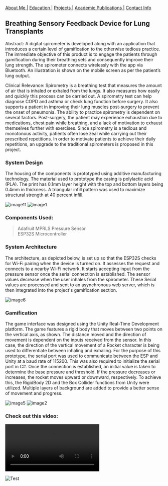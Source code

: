 [About Me |](/index.md) 
[ Education |](/edu.md)
[ Projects |](/projects.md)
[ Academic Publications |](/publications.md)
[ Contact Info](/contact.md)

## Breathing Sensory Feedback Device for Lung Transplants

Abstract: 
A digital spirometer is developed along with an application that introduces a certain level of gamification to the otherwise tedious practice. The immediate objective of this product is to engage the patients through gamification during their breathing sets and consequently improve their lung strength. The spirometer connects wirelessly with the app via Bluetooth. An illustration is shown on the mobile screen as per the patient’s lung output. 

Clinical Relevance: Spirometry is a breathing test that measures the amount of air that is inhaled or exhaled from the lungs. It also measures how easily and quickly this process can be carried out. A spirometry test can help diagnose COPD and asthma or check lung function before surgery. It also supports a patient in improving their lung muscles post-surgery to prevent the onset of pneumonia. The ability to practice spirometry is dependent on several factors. Post-surgery, the patient may experience exhaustion due to medications, chest pain while breathing, and a lack of motivation to exhaust themselves further with exercises. Since spirometry is a tedious and monotonous activity, patients often lose zeal while carrying out their prescribed repetitions. In order to motivate patients to achieve their daily repetitions, an upgrade to the traditional spirometers is proposed in this project.

### System Design
The housing of the components is prototyped using additive manufacturing technology. The material used to prototype the casing is polylactic acid (PLA). The print has 0.1mm layer height with the top and bottom layers being 0.4mm in thickness. A triangular infill pattern was used to maximize structural strength at 40 percent infill.

![image11](https://user-images.githubusercontent.com/105019328/171053055-456172e3-ef08-4bb0-a4b7-3720348c7f5f.png)
![image1](https://user-images.githubusercontent.com/105019328/171053086-e65a3204-d522-442b-9ad1-f5c2b1f2eabc.png)



### Components Used:
>Adafruit MPRLS Pressure Sensor <br>
>ESP32S Microcontroller

### System Architecture
The architecture, as depicted below, is set up so that the ESP32S checks for Wi-Fi pairing when the device is turned on. It assesses the request and connects to a nearby Wi-Fi network. It starts accepting input from the pressure sensor once the serial connection is established. The sensor values decrease when the user inhales from the spirometer. These Serial values are processed and sent to an asynchronous web server, which is then integrated into the project's gamification section.

![image6](https://user-images.githubusercontent.com/105019328/171053062-a649a865-1992-49eb-8a80-fa5f20d43944.png)

### Gamification
The game interface was designed using the Unity Real-Time Development platform. The game features a rigid body that moves between two points on the vertical axis, as shown. The distance moved and the direction of movement is dependent on the inputs received from the sensor. In this case, the direction of the vertical movement of a Rocket character is being used to differentiate between inhaling and exhaling. For the purpose of this prototype, the serial port was used to communicate between the ESP and Unity at a baud rate of 115200. This was also required to initialize the serial port in C#. Once the connection is established, an initial value is taken to
determine the base pressure and threshold. If the pressure decreases or increases, the rocket moves upward or downward, respectively. To achieve this, the RigidBody 2D
and the Box Collider functions from Unity were utilized. Multiple layers of background are added to provide a better sense of movement and progress.

![image5](https://user-images.githubusercontent.com/105019328/171053072-c5921f69-882f-45d8-b385-9b6e04763977.png)
![image2](https://user-images.githubusercontent.com/105019328/171053076-61e33c17-f37b-44db-a378-f62b1f8ff116.png)


### Check out this video:
<video src="https://drive.google.com/file/d/1qlLISwjORcIjKpWBoqCaT51SFWSF0kDH/view?usp=sharing" controls="controls" style="max-width: 730px;">
</video>

![Test](https://drive.google.com/file/d/1qlLISwjORcIjKpWBoqCaT51SFWSF0kDH/view?usp=sharing)
